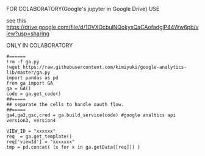 FOR COLABORATORY(Google's jupyter in Google Drive) USE

see this
https://drive.google.com/file/d/1OVXOcbulNQokysQaCAofadglP44Ww6pb/view?usp=sharing

ONLY IN COLABORATORY

```
#======
!rm -f ga.py
!wget https://raw.githubusercontent.com/kimiyuki/google-analytics-lib/master/ga.py
import pandas as pd
from ga import GA
ga = GA()
code = ga.get_code()
##=====
## separate the cells to handle oauth flow.
##=====
ga4,ga3,gsc,cred = ga.build_service(code) #google analtics api version3, version4

VIEW_ID = "xxxxxx" 
req  = ga.get_template()
req['viewId'] = "xxxxxxx"
tmp = pd.concat( (x for x in ga.getData([req])) )
```
